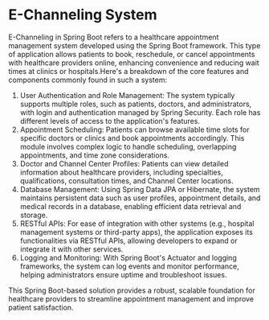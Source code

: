 # E-Channeling System

E-Channeling in Spring Boot refers to a healthcare appointment management system developed using the Spring Boot framework. This type of application allows patients to book, reschedule, or cancel appointments with healthcare providers online, enhancing convenience and reducing wait times at clinics or hospitals.Here's a breakdown of the core features and components commonly found in such a system:

1. User Authentication and Role Management: The system typically supports multiple roles, such as patients, doctors, and administrators, with login and authentication managed by Spring Security. Each role has different levels of access to the application's features.
2. Appointment Scheduling: Patients can browse available time slots for specific doctors or clinics and book appointments accordingly. This module involves complex logic to handle scheduling, overlapping appointments, and time zone considerations.
3. Doctor and Channel Center Profiles: Patients can view detailed information about healthcare providers, including specialties, qualifications, consultation times, and Channel Center locations.
4. Database Management: Using Spring Data JPA or Hibernate, the system maintains persistent data such as user profiles, appointment details, and medical records in a database, enabling efficient data retrieval and storage.
5. RESTful APIs: For ease of integration with other systems (e.g., hospital management systems or third-party apps), the application exposes its functionalities via RESTful APIs, allowing developers to expand or integrate it with other services.
6. Logging and Monitoring: With Spring Boot's Actuator and logging frameworks, the system can log events and monitor performance, helping administrators ensure uptime and troubleshoot issues.

This Spring Boot-based solution provides a robust, scalable foundation for healthcare providers to streamline appointment management and improve patient satisfaction.

